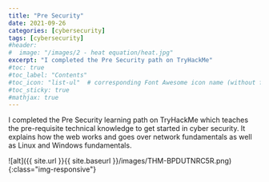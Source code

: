 ```yaml
---
title: "Pre Security"
date: 2021-09-26
categories: [cybersecurity]
tags: [cybersecurity]
#header:
#  image: "/images/2 - heat equation/heat.jpg"
excerpt: "I completed the Pre Security path on TryHackMe"
#toc: true
#toc_label: "Contents"
#toc_icon: "list-ul"  # corresponding Font Awesome icon name (without fa prefix
#toc_sticky: true
#mathjax: true
---
```


I completed the Pre Security learning path on TryHackMe which teaches the pre-requisite technical knowledge to get started in cyber security.
It explains how the web works and goes over network fundamentals as well as Linux and Windows fundamentals.

![alt]({{ site.url }}{{ site.baseurl }}/images/THM-BPDUTNRC5R.png)
{:class="img-responsive"}
